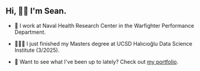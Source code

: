 ## Hi, 👋🏻 I'm Sean.

<!--
**deerings/deerings** is a ✨ _special_ ✨ repository because its `README.md` (this file) appears on your GitHub profile.
- 🌱 I’m currently learning Spark and NLP using Python.
- 👯 I’m looking to collaborate on ...
- 🤔 I’m looking for help with ...
- 💬 Ask me about ...
- 📫 How to reach me: 
- ⚡ Fun fact: ...
-->
- 🔭 I work at Naval Health Research Center in the Warfighter Performance Department.
- 🧑🏻‍🎓 I just finished my Masters degree at UCSD Halıcıoğlu Data Science Institute (3/2025).

- 💬 Want to see what I've been up to lately? Check out [my portfolio](https://deerings.github.io/my-portfolio).








